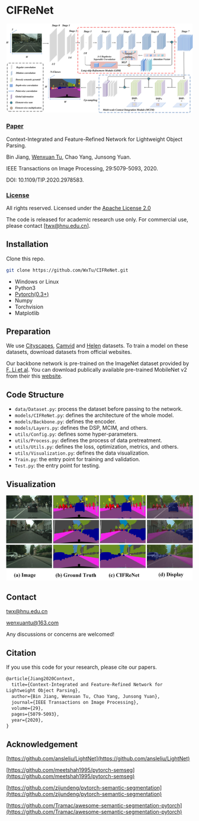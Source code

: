 # CIFReNet
<span id="jump1"></span>
![CIFReNet Show](./CIFReNet.jpg)

###  [Paper](https://ieeexplore.ieee.org/stamp/stamp.jsp?tp=&arnumber=9032321)

Context-Integrated and Feature-Refined Network for Lightweight Object Parsing.<br>

Bin Jiang, [Wenxuan Tu](https://github.com/WxTu/CIFReNet/), Chao Yang, Junsong Yuan.<br>

IEEE Transactions on Image Processing, 29:5079-5093, 2020.<br>

DOI: 10.1109/TIP.2020.2978583.<br>

### [License](https://raw.githubusercontent.com/nvlabs/SPADE/master/LICENSE.md)


All rights reserved.
Licensed under the [Apache License 2.0](http://www.apache.org/licenses/LICENSE-2.0) 

The code is released for academic research use only. For commercial use, please contact [twx@hnu.edu.cn].


## Installation

Clone this repo.
```bash
git clone https://github.com/WxTu/CIFReNet.git
```

* Windows or Linux
* Python3
* [Pytorch(0.3+)](https://pytorch.org/)
* Numpy
* Torchvision
* Matplotlib


## Preparation

We use [Cityscapes](https://www.cityscapes-dataset.com/), [Camvid](http://mi.eng.cam.ac.uk/research/projects/VideoRec/CamVid/) and [Helen](http://www.f-zhou.com/fa_code.html) datasets. To train a model on these datasets, download datasets from official websites.

Our backbone network is pre-trained on the ImageNet dataset provided by [F. Li et al](http://www.image-net.org/). You can download publically available pre-trained MobileNet v2 from their this [website](https://github.com/ansleliu/LightNet).

## Code Structure
- `data/Dataset.py`: process the dataset before passing to the network.
- `models/CIFReNet.py`: defines the architecture of the whole model.
- `models/Backbone.py`: defines the encoder.
- `models/Layers.py`: defines the DSP, MCIM, and others.
- `utils/Config.py`: defines some hyper-parameters.
- `utils/Process.py`: defines the process of data pretreatment.
- `utils/Utils.py`: defines the loss, optimization, metrics, and others.
- `utils/Visualization.py`: defines the data visualization.
- `Train.py`: the entry point for training and validation.
- `Test.py`: the entry point for testing.

<span id="jump2"></span>

## Visualization
![Show](./visual.jpg)

## Contact
[twx@hnu.edu.cn](twx@hnu.edu.cn)

[wenxuantu@163.com](wenxuantu@163.com)

Any discussions or concerns are welcomed!

## Citation
If you use this code for your research, please cite our papers.
```
@article{Jiang2020Context,
  title={Context-Integrated and Feature-Refined Network for Lightweight Object Parsing},
  author={Bin Jiang, Wenxuan Tu, Chao Yang, Junsong Yuan},
  journal={IEEE Transactions on Image Processing},
  volume={29},
  pages={5079-5093},
  year={2020},
}
```
## Acknowledgement

[https://github.com/ansleliu/LightNet](https://github.com/ansleliu/LightNet)

[https://github.com/meetshah1995/pytorch-semseg](https://github.com/meetshah1995/pytorch-semseg)

[https://github.com/zijundeng/pytorch-semantic-segmentation](https://github.com/zijundeng/pytorch-semantic-segmentation)

[https://github.com/Tramac/awesome-semantic-segmentation-pytorch](https://github.com/Tramac/awesome-semantic-segmentation-pytorch)


